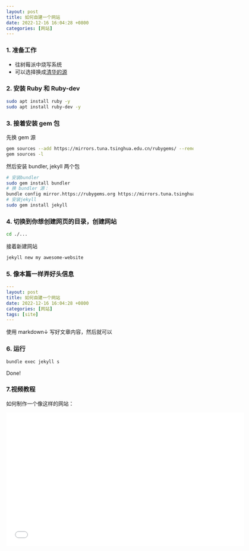 ```yaml
---
layout: post
title: 如何自建一个网站
date: 2022-12-16 16:04:28 +0800
categories: [网站]
---
```

### 1. 准备工作
- 往树莓派中烧写系统
- 可以选择换成[清华的源](https://mirrors.tuna.tsinghua.edu.cn/)

### 2. 安装 Ruby 和 Ruby-dev
```bash
sudo apt install ruby -y
sudo apt install ruby-dev -y
```

### 3. 接着安装 gem 包
先换 gem 源
```bash
gem sources --add https://mirrors.tuna.tsinghua.edu.cn/rubygems/ --remove https://rubygems.org/
gem sources -l
```
然后安装 bundler, jekyll 两个包
```bash
# 安装bundler
sudo gem install bundler
# 换 bundler 源：
bundle config mirror.https://rubygems.org https://mirrors.tuna.tsinghua.edu.cn/rubygems
# 安装jekyll
sudo gem install jekyll
```

### 4. 切换到你想创建网页的目录，创建网站
```bash
cd ./...
```
接着新建网站
```bash
jekyll new my awesome-website
```

### 5. 像本篇一样弄好头信息
```yaml
---
layout: post
title: 如何自建一个网站
date: 2022-12-16 16:04:28 +0800
categories: [网站]
tags: [site]
---
```
使用 markdown↓ 写好文章内容，然后就可以

### 6. 运行
```bash
bundle exec jekyll s
```
Done!

### 7.视频教程
如何制作一个像这样的网站：
<iframe src="//player.bilibili.com/player.html?aid=678557527&bvid=BV1nm4y1f7sq&cid=496593480&page=1" scrolling="yes" border="0" frameborder="no" framespacing="0" allowfullscreen="true" width="640" height="360"> </iframe>

<script src="https://utteranc.es/client.js"
        repo="laipuran/laipuran.github.io"
        issue-term="title"
        label="💬Comment"
        theme="github-dark"
        crossorigin="anonymous"
        async>
</script>